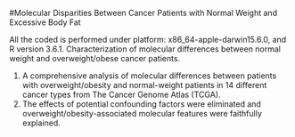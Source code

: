 #Molecular Disparities Between Cancer Patients with Normal Weight and Excessive Body Fat

All the coded is performed under platform: x86_64-apple-darwin15.6.0, and R version 3.6.1.
Characterization of molecular differences between normal weight and overweight/obese cancer patients. 

1.	A comprehensive analysis of molecular differences between patients with overweight/obesity and normal-weight patients in 14 different cancer types from The Cancer Genome Atlas (TCGA).
2.	The effects of potential confounding factors were eliminated and overweight/obesity-associated molecular features were faithfully explained.


